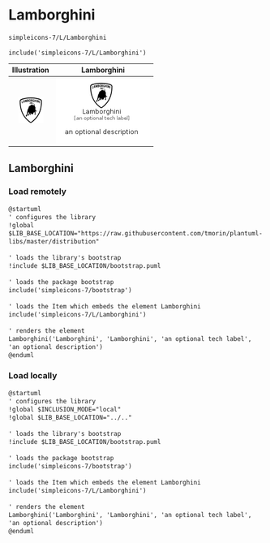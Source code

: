# Lamborghini


```text
simpleicons-7/L/Lamborghini
```

```text
include('simpleicons-7/L/Lamborghini')
```



| Illustration | Lamborghini |
| :---: | :---: |
| ![illustration for Illustration](../../simpleicons-7/L/Lamborghini.png) | ![illustration for Lamborghini](../../simpleicons-7/L/Lamborghini.Local.png) |




## Lamborghini

### Load remotely
```plantuml
@startuml
' configures the library
!global $LIB_BASE_LOCATION="https://raw.githubusercontent.com/tmorin/plantuml-libs/master/distribution"

' loads the library's bootstrap
!include $LIB_BASE_LOCATION/bootstrap.puml

' loads the package bootstrap
include('simpleicons-7/bootstrap')

' loads the Item which embeds the element Lamborghini
include('simpleicons-7/L/Lamborghini')

' renders the element
Lamborghini('Lamborghini', 'Lamborghini', 'an optional tech label', 'an optional description')
@enduml
```

### Load locally
```plantuml
@startuml
' configures the library
!global $INCLUSION_MODE="local"
!global $LIB_BASE_LOCATION="../.."

' loads the library's bootstrap
!include $LIB_BASE_LOCATION/bootstrap.puml

' loads the package bootstrap
include('simpleicons-7/bootstrap')

' loads the Item which embeds the element Lamborghini
include('simpleicons-7/L/Lamborghini')

' renders the element
Lamborghini('Lamborghini', 'Lamborghini', 'an optional tech label', 'an optional description')
@enduml
```

